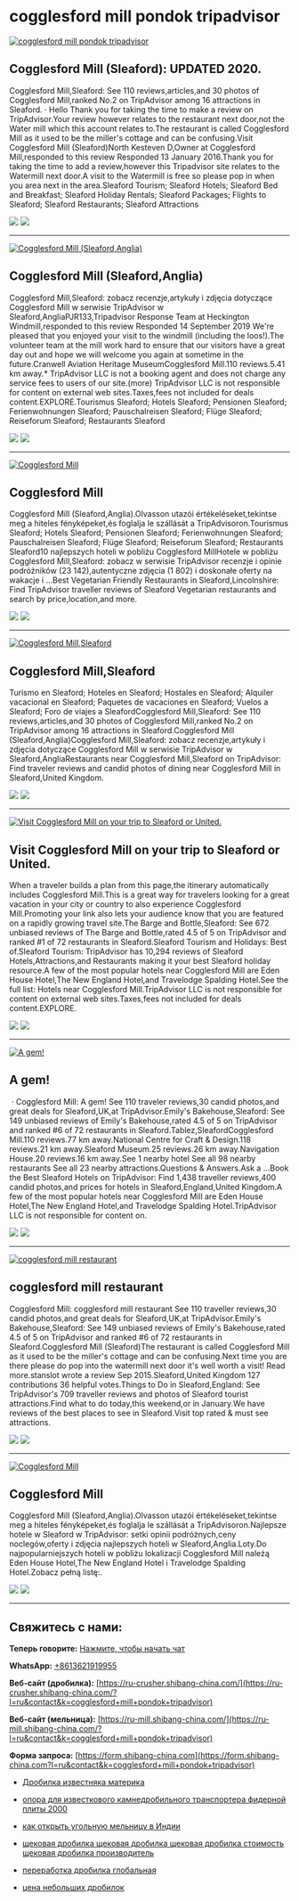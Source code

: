 # cogglesford mill pondok tripadvisor

<a href="https://swt.shibang-china.com/?l=ru&img&k=cogglesford+mill+pondok+tripadvisor" target="_blank">![cogglesford mill pondok tripadvisor](http://static.shibang-china.com/all-800x300/503.jpg)</a>

## Cogglesford Mill (Sleaford): UPDATED 2020.
Cogglesford Mill,Sleaford: See 110 reviews,articles,and 30 photos of Cogglesford Mill,ranked No.2 on TripAdvisor among 16 attractions in Sleaford.&nbsp;&#0183;&#32;Hello Thank you for taking the time to make a review on TripAdvisor.Your review however relates to the restaurant next door,not the Water mill which this account relates to.The restaurant is called Cogglesford Mill as it used to be the miller's cottage and can be confusing.Visit Cogglesford Mill (Sleaford)North Kesteven D,Owner at Cogglesford Mill,responded to this review Responded 13 January 2016.Thank you for taking the time to add a review,however this Tripadvisor site relates to the Watermill next door.A visit to the Watermill is free so please pop in when you area next in the area.Sleaford Tourism; Sleaford Hotels; Sleaford Bed and Breakfast; Sleaford Holiday Rentals; Sleaford Packages; Flights to Sleaford; Sleaford Restaurants; Sleaford Attractions


<a href="https://whatsapp.shibangsoft.com/WhatsApp.php" target="_blank" title="WhatsApp">![](http://static.shibang-china.com/icon/whatsapp.png)</a> <a href="https://swt.shibang-china.com/?l=ru&icon&k=cogglesford+mill+pondok+tripadvisor" target="_blank">![](http://static.shibang-china.com/icon/chat-ru.png)</a>

---

<a href="https://swt.shibang-china.com/?l=ru&img&k=cogglesford+mill+pondok+tripadvisor" target="_blank">![Cogglesford Mill (Sleaford,Anglia)](http://static.shibang-china.com/all-800x300/70.jpg)</a>

## Cogglesford Mill (Sleaford,Anglia)
Cogglesford Mill,Sleaford: zobacz recenzje,artykuły i zdjęcia dotyczące Cogglesford Mill w serwisie TripAdvisor w Sleaford,AngliaPJR133,Tripadvisor Response Team at Heckington Windmill,responded to this review Responded 14 September 2019 We're pleased that you enjoyed your visit to the windmill (including the loos!).The volunteer team at the mill work hard to ensure that our visitors have a great day out and hope we will welcome you again at sometime in the future.Cranwell Aviation Heritage MuseumCogglesford Mill.110 reviews.5.41 km away.* TripAdvisor LLC is not a booking agent and does not charge any service fees to users of our site.(more) TripAdvisor LLC is not responsible for content on external web sites.Taxes,fees not included for deals content.EXPLORE.Tourismus Sleaford; Hotels Sleaford; Pensionen Sleaford; Ferienwohnungen Sleaford; Pauschalreisen Sleaford; Fl&#252;ge Sleaford; Reiseforum Sleaford; Restaurants Sleaford


<a href="https://whatsapp.shibangsoft.com/WhatsApp.php" target="_blank" title="WhatsApp">![](http://static.shibang-china.com/icon/whatsapp.png)</a> <a href="https://swt.shibang-china.com/?l=ru&icon&k=cogglesford+mill+pondok+tripadvisor" target="_blank">![](http://static.shibang-china.com/icon/chat-ru.png)</a>

---

<a href="https://swt.shibang-china.com/?l=ru&img&k=cogglesford+mill+pondok+tripadvisor" target="_blank">![Cogglesford Mill](http://static.shibang-china.com/all-800x300/1000.jpg)</a>

## Cogglesford Mill
Cogglesford Mill (Sleaford,Anglia).Olvasson utaz&#243;i &#233;rt&#233;kel&#233;seket,tekintse meg a hiteles f&#233;nyk&#233;peket,&#233;s foglalja le sz&#225;ll&#225;s&#225;t a TripAdvisoron.Tourismus Sleaford; Hotels Sleaford; Pensionen Sleaford; Ferienwohnungen Sleaford; Pauschalreisen Sleaford; Fl&#252;ge Sleaford; Reiseforum Sleaford; Restaurants Sleaford10 najlepszych hoteli w pobliżu Cogglesford MillHotele w pobliżu Cogglesford Mill,Sleaford: zobacz w serwisie TripAdvisor recenzje i opinie podr&#243;żnik&#243;w (23 142),autentyczne zdjęcia (1 802) i doskonałe oferty na wakacje i …Best Vegetarian Friendly Restaurants in Sleaford,Lincolnshire: Find TripAdvisor traveller reviews of Sleaford Vegetarian restaurants and search by price,location,and more.


<a href="https://whatsapp.shibangsoft.com/WhatsApp.php" target="_blank" title="WhatsApp">![](http://static.shibang-china.com/icon/whatsapp.png)</a> <a href="https://swt.shibang-china.com/?l=ru&icon&k=cogglesford+mill+pondok+tripadvisor" target="_blank">![](http://static.shibang-china.com/icon/chat-ru.png)</a>

---

<a href="https://swt.shibang-china.com/?l=ru&img&k=cogglesford+mill+pondok+tripadvisor" target="_blank">![Cogglesford Mill,Sleaford](http://static.shibang-china.com/all-800x300/193.jpg)</a>

## Cogglesford Mill,Sleaford
Turismo en Sleaford; Hoteles en Sleaford; Hostales en Sleaford; Alquiler vacacional en Sleaford; Paquetes de vacaciones en Sleaford; Vuelos a Sleaford; Foro de viajes a SleafordCogglesford Mill,Sleaford: See 110 reviews,articles,and 30 photos of Cogglesford Mill,ranked No.2 on TripAdvisor among 16 attractions in Sleaford.Cogglesford Mill (Sleaford,Anglia)Cogglesford Mill,Sleaford: zobacz recenzje,artykuły i zdjęcia dotyczące Cogglesford Mill w serwisie TripAdvisor w Sleaford,AngliaRestaurants near Cogglesford Mill,Sleaford on TripAdvisor: Find traveler reviews and candid photos of dining near Cogglesford Mill in Sleaford,United Kingdom.


<a href="https://whatsapp.shibangsoft.com/WhatsApp.php" target="_blank" title="WhatsApp">![](http://static.shibang-china.com/icon/whatsapp.png)</a> <a href="https://swt.shibang-china.com/?l=ru&icon&k=cogglesford+mill+pondok+tripadvisor" target="_blank">![](http://static.shibang-china.com/icon/chat-ru.png)</a>

---

<a href="https://swt.shibang-china.com/?l=ru&img&k=cogglesford+mill+pondok+tripadvisor" target="_blank">![Visit Cogglesford Mill on your trip to Sleaford or United.](http://static.shibang-china.com/all-800x300/582.jpg)</a>

## Visit Cogglesford Mill on your trip to Sleaford or United.
When a traveler builds a plan from this page,the itinerary automatically includes Cogglesford Mill.This is a great way for travelers looking for a great vacation in your city or country to also experience Cogglesford Mill.Promoting your link also lets your audience know that you are featured on a rapidly growing travel site.The Barge and Bottle,Sleaford: See 672 unbiased reviews of The Barge and Bottle,rated 4.5 of 5 on TripAdvisor and ranked #1 of 72 restaurants in Sleaford.Sleaford Tourism and Holidays: Best of.Sleaford Tourism: TripAdvisor has 10,294 reviews of Sleaford Hotels,Attractions,and Restaurants making it your best Sleaford holiday resource.A few of the most popular hotels near Cogglesford Mill are Eden House Hotel,The New England Hotel,and Travelodge Spalding Hotel.See the full list: Hotels near Cogglesford Mill.TripAdvisor LLC is not responsible for content on external web sites.Taxes,fees not included for deals content.EXPLORE.


<a href="https://whatsapp.shibangsoft.com/WhatsApp.php" target="_blank" title="WhatsApp">![](http://static.shibang-china.com/icon/whatsapp.png)</a> <a href="https://swt.shibang-china.com/?l=ru&icon&k=cogglesford+mill+pondok+tripadvisor" target="_blank">![](http://static.shibang-china.com/icon/chat-ru.png)</a>

---

<a href="https://swt.shibang-china.com/?l=ru&img&k=cogglesford+mill+pondok+tripadvisor" target="_blank">![A gem!](http://static.shibang-china.com/all-800x300/193.jpg)</a>

## A gem!
&nbsp;&#0183;&#32;Cogglesford Mill: A gem! See 110 traveler reviews,30 candid photos,and great deals for Sleaford,UK,at TripAdvisor.Emily's Bakehouse,Sleaford: See 149 unbiased reviews of Emily's Bakehouse,rated 4.5 of 5 on TripAdvisor and ranked #6 of 72 restaurants in Sleaford.Tablez,SleafordCogglesford Mill.110 reviews.77 km away.National Centre for Craft &amp; Design.118 reviews.21 km away.Sleaford Museum.25 reviews.26 km away.Navigation House.20 reviews.16 km away.See 1 nearby hotel See all 98 nearby restaurants See all 23 nearby attractions.Questions &amp; Answers.Ask a …Book the Best Sleaford Hotels on TripAdvisor: Find 1,438 traveller reviews,400 candid photos,and prices for hotels in Sleaford,England,United Kingdom.A few of the most popular hotels near Cogglesford Mill are Eden House Hotel,The New England Hotel,and Travelodge Spalding Hotel.TripAdvisor LLC is not responsible for content on.


<a href="https://whatsapp.shibangsoft.com/WhatsApp.php" target="_blank" title="WhatsApp">![](http://static.shibang-china.com/icon/whatsapp.png)</a> <a href="https://swt.shibang-china.com/?l=ru&icon&k=cogglesford+mill+pondok+tripadvisor" target="_blank">![](http://static.shibang-china.com/icon/chat-ru.png)</a>

---

<a href="https://swt.shibang-china.com/?l=ru&img&k=cogglesford+mill+pondok+tripadvisor" target="_blank">![cogglesford mill restaurant](http://static.shibang-china.com/all-800x300/1063.jpg)</a>

## cogglesford mill restaurant
Cogglesford Mill: cogglesford mill restaurant See 110 traveller reviews,30 candid photos,and great deals for Sleaford,UK,at TripAdvisor.Emily's Bakehouse,Sleaford: See 149 unbiased reviews of Emily's Bakehouse,rated 4.5 of 5 on TripAdvisor and ranked #6 of 72 restaurants in Sleaford.Cogglesford Mill (Sleaford)The restaurant is called Cogglesford Mill as it used to be the miller's cottage and can be confusing.Next time you are there please do pop into the watermill next door it's well worth a visit! Read more.stanslot wrote a review Sep 2015.Sleaford,United Kingdom 127 contributions 36 helpful votes.Things to Do in Sleaford,England: See TripAdvisor's 709 traveller reviews and photos of Sleaford tourist attractions.Find what to do today,this weekend,or in January.We have reviews of the best places to see in Sleaford.Visit top rated &amp; must see attractions.


<a href="https://whatsapp.shibangsoft.com/WhatsApp.php" target="_blank" title="WhatsApp">![](http://static.shibang-china.com/icon/whatsapp.png)</a> <a href="https://swt.shibang-china.com/?l=ru&icon&k=cogglesford+mill+pondok+tripadvisor" target="_blank">![](http://static.shibang-china.com/icon/chat-ru.png)</a>

---

<a href="https://swt.shibang-china.com/?l=ru&img&k=cogglesford+mill+pondok+tripadvisor" target="_blank">![Cogglesford Mill](http://static.shibang-china.com/all-800x300/390.jpg)</a>

## Cogglesford Mill
Cogglesford Mill (Sleaford,Anglia).Olvasson utaz&#243;i &#233;rt&#233;kel&#233;seket,tekintse meg a hiteles f&#233;nyk&#233;peket,&#233;s foglalja le sz&#225;ll&#225;s&#225;t a TripAdvisoron.Najlepsze hotele w Sleaford w TripAdvisor: setki opinii podr&#243;żnych,ceny nocleg&#243;w,oferty i zdjęcia najlepszych hoteli w Sleaford,Anglia.Loty.Do najpopularniejszych hoteli w pobliżu lokalizacji Cogglesford Mill należą Eden House Hotel,The New England Hotel i Travelodge Spalding Hotel.Zobacz pełną listę:.

<a href="https://whatsapp.shibangsoft.com/WhatsApp.php" target="_blank" title="WhatsApp">![](http://static.shibang-china.com/icon/whatsapp.png)</a> <a href="https://swt.shibang-china.com/?l=ru&icon&k=cogglesford+mill+pondok+tripadvisor" target="_blank">![](http://static.shibang-china.com/icon/chat-ru.png)</a>

---
## Свяжитесь с нами:

**Теперь говорите:** [Нажмите, чтобы начать чат](https://swt.shibang-china.com?l=ru&contact&k=cogglesford+mill+pondok+tripadvisor)

**WhatsApp:**  [+8613621919955](https://whatsapp.shibangsoft.com/WhatsApp.php)

**Веб-сайт (дробилка):** [https://ru-crusher.shibang-china.com/](https://ru-crusher.shibang-china.com/?l=ru&contact&k=cogglesford+mill+pondok+tripadvisor)

**Веб-сайт (мельница):** [https://ru-mill.shibang-china.com/](https://ru-mill.shibang-china.com/?l=ru&contact&k=cogglesford+mill+pondok+tripadvisor)

**Форма запроса:** [https://form.shibang-china.com](https://form.shibang-china.com?l=ru&contact&k=cogglesford+mill+pondok+tripadvisor)

* [Дробилка известняка материка](../134/%D0%94%D1%80%D0%BE%D0%B1%D0%B8%D0%BB%D0%BA%D0%B0%20%D0%B8%D0%B7%D0%B2%D0%B5%D1%81%D1%82%D0%BD%D1%8F%D0%BA%D0%B0%20%D0%BC%D0%B0%D1%82%D0%B5%D1%80%D0%B8%D0%BA%D0%B0.md)

* [опора для известкового камнедробильного транспортера фидерной плиты 2000](../133/%D0%BE%D0%BF%D0%BE%D1%80%D0%B0%20%D0%B4%D0%BB%D1%8F%20%D0%B8%D0%B7%D0%B2%D0%B5%D1%81%D1%82%D0%BA%D0%BE%D0%B2%D0%BE%D0%B3%D0%BE%20%D0%BA%D0%B0%D0%BC%D0%BD%D0%B5%D0%B4%D1%80%D0%BE%D0%B1%D0%B8%D0%BB%D1%8C%D0%BD%D0%BE%D0%B3%D0%BE%20%D1%82%D1%80%D0%B0%D0%BD%D1%81%D0%BF%D0%BE%D1%80%D1%82%D0%B5%D1%80%D0%B0%20%D1%84%D0%B8%D0%B4%D0%B5%D1%80%D0%BD%D0%BE%D0%B9%20%D0%BF%D0%BB%D0%B8%D1%82%D1%8B%202000.md)

* [как открыть угольную мельницу в Индии](../132/%D0%BA%D0%B0%D0%BA%20%D0%BE%D1%82%D0%BA%D1%80%D1%8B%D1%82%D1%8C%20%D1%83%D0%B3%D0%BE%D0%BB%D1%8C%D0%BD%D1%83%D1%8E%20%D0%BC%D0%B5%D0%BB%D1%8C%D0%BD%D0%B8%D1%86%D1%83%20%D0%B2%20%D0%98%D0%BD%D0%B4%D0%B8%D0%B8.md)

* [щековая дробилка щековая дробилка щековая дробилка стоимость щековая дробилка производитель](../135/%D1%89%D0%B5%D0%BA%D0%BE%D0%B2%D0%B0%D1%8F%20%D0%B4%D1%80%D0%BE%D0%B1%D0%B8%D0%BB%D0%BA%D0%B0%20%D1%89%D0%B5%D0%BA%D0%BE%D0%B2%D0%B0%D1%8F%20%D0%B4%D1%80%D0%BE%D0%B1%D0%B8%D0%BB%D0%BA%D0%B0%20%D1%89%D0%B5%D0%BA%D0%BE%D0%B2%D0%B0%D1%8F%20%D0%B4%D1%80%D0%BE%D0%B1%D0%B8%D0%BB%D0%BA%D0%B0%20%D1%81%D1%82%D0%BE%D0%B8%D0%BC%D0%BE%D1%81%D1%82%D1%8C%20%D1%89%D0%B5%D0%BA%D0%BE%D0%B2%D0%B0%D1%8F%20%D0%B4%D1%80%D0%BE%D0%B1%D0%B8%D0%BB%D0%BA%D0%B0%20%D0%BF%D1%80%D0%BE%D0%B8%D0%B7%D0%B2%D0%BE%D0%B4%D0%B8%D1%82%D0%B5%D0%BB%D1%8C.md)

* [переработка дробилка глобальная](../133/%D0%BF%D0%B5%D1%80%D0%B5%D1%80%D0%B0%D0%B1%D0%BE%D1%82%D0%BA%D0%B0%20%D0%B4%D1%80%D0%BE%D0%B1%D0%B8%D0%BB%D0%BA%D0%B0%20%D0%B3%D0%BB%D0%BE%D0%B1%D0%B0%D0%BB%D1%8C%D0%BD%D0%B0%D1%8F.md)

* [цена небольших дробилок](../135/%D1%86%D0%B5%D0%BD%D0%B0%20%D0%BD%D0%B5%D0%B1%D0%BE%D0%BB%D1%8C%D1%88%D0%B8%D1%85%20%D0%B4%D1%80%D0%BE%D0%B1%D0%B8%D0%BB%D0%BE%D0%BA.md)